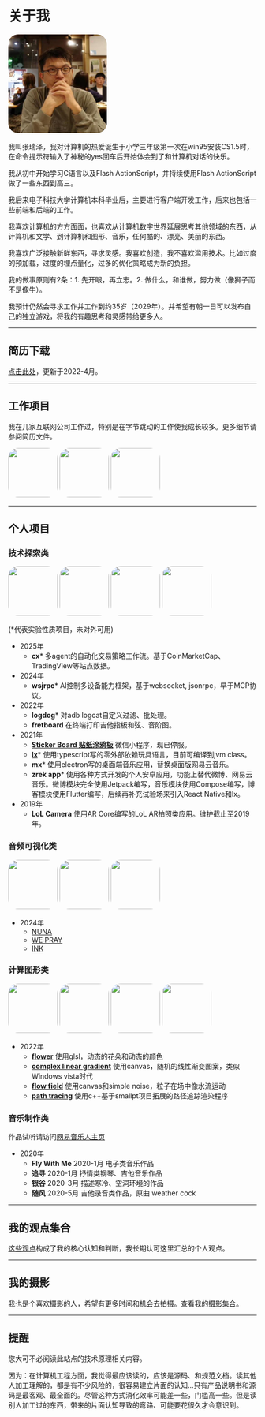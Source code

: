 # 关于我

<img src="pics/z.jpeg" width="200" style="border-radius:10%"/>

我叫张瑞泽，我对计算机的热爱诞生于小学三年级第一次在win95安装CS1.5时，在命令提示符输入了神秘的yes回车后开始体会到了和计算机对话的快乐。

我从初中开始学习C语言以及Flash ActionScript，并持续使用Flash ActionScript做了一些东西到高三。

我后来电子科技大学计算机本科毕业后，主要进行客户端开发工作，后来也包括一些前端和后端的工作。

我喜欢计算机的方方面面，也喜欢从计算机数字世界延展思考其他领域的东西，从计算机和文学、到计算机和图形、音乐，任何酷的、漂亮、美丽的东西。

我喜欢广泛接触新鲜东西，寻求灵感。我喜欢创造，我不喜欢滥用技术。比如过度的预加载，过度的埋点量化，过多的优化策略成为新的负担。

我的做事原则有2条：1. 先开眼，再立志。2. 做什么，和谁做，努力做（像狮子而不是像牛）。

我预计仍然会寻求工作并工作到约35岁（2029年）。并希望有朝一日可以发布自己的独立游戏，将我的有趣思考和灵感带给更多人。

----

## 简历下载

<a href="assets/简历-张瑞泽.pdf">点击此处</a>，更新于2022-4月。

----

## 工作项目

我在几家互联网公司工作过，特别是在字节跳动的工作使我成长较多。更多细节请参阅简历文件。

<div class="index-page-images">
<img src="https://zhangruize.github.io/docs/pics/bytedance.png" width="100" height="100" style="border-radius:20px; object-fit: cover;"/> 
<img src="https://zhangruize.github.io/docs/pics/zfb.svg" width="100" height="100" style="border-radius:20px; object-fit: contain;"/> 
<img src="https://zhangruize.github.io/docs/pics/life.png" width="100" height="100" style="border-radius:20px; object-fit: contain;"/> 
</div>

----

## 个人项目

### 技术探索类

<div class="index-page-images">
<img src="https://zhangruize.github.io/docs/pics/wsjrpc.png" width="100" height="100" style="border-radius:20px; object-fit: cover;"/>
<img src="https://zhangruize.github.io/docs/pics/sticker board2.jpg" width="100" height="100" style="border-radius:20px; object-fit: cover;"/>
<img src="https://zhangruize.github.io/docs/pics/frets.png" width="100" height="100" style="border-radius:20px; object-fit: cover;"/>
<img src="https://zhangruize.github.io/docs/pics/lx3.png" width="100" height="100" style="border-radius:20px; object-fit: cover;"/>
</div>

(*代表实验性质项目，未对外可用)

- 2025年
    - **cx*** 多agent的自动化交易策略工作流。基于CoinMarketCap、TradingView等站点数据。
- 2024年
    - **wsjrpc*** AI控制多设备能力框架，基于websocket, jsonrpc，早于MCP协议。
- 2022年
    - **logdog*** 对adb logcat自定义过滤、批处理。
    - **fretboard** 在终端打印吉他指板和弦、音阶图。
- 2021年
    - **[Sticker Board 贴纸涂鸦板](跨端技术/小程序/Sticker%20Board项目.md)** 微信小程序，现已停服。
    - **[lx](Lx/无外部依赖创造一个语言跑起来.md)*** 使用typescript写的零外部依赖玩具语言，目前可编译到jvm class。
    - **mx***  使用electron写的桌面端音乐应用，替换桌面版网易云音乐。
    - **zrek app*** 使用各种方式开发的个人安卓应用，功能上替代微博、网易云音乐。微博模块完全使用Jetpack编写，音乐模块使用Compose编写，博客模块使用Flutter编写，后续再补充试验场来引入React Native和lx。
- 2019年
    - **LoL Camera** 使用AR Core编写的LoL AR拍照类应用。维护截止至2019年。

### 音频可视化类
<div class="index-page-images">
<img src="https://zhangruize.github.io/docs/pics/v7.png" width="100" height="100" style="border-radius:20px; object-fit: cover;"/>
<img src="https://zhangruize.github.io/docs/pics/v1.png" width="100" height="100" style="border-radius:20px; object-fit: cover;"/>
<img src="https://zhangruize.github.io/docs/pics/v2.png" width="100px" height="100px" style="border-radius:20px; object-fit: cover;"/>
</div>

- 2024年    
    - [NUNA](assets/n1.mp4)
    - [WE PRAY](assets/c1.mp4)
    - [INK](assets/c2.mp4)

### 计算图形类
<div class="index-page-images">
<img src="https://zhangruize.github.io/docs/pics/flower.gif" width="100" height="100" style="border-radius:20px; object-fit: cover;"/> 
<img src="https://zhangruize.github.io/docs/pics/lineargradient1.png" width="100" height="100" style="border-radius:20px; object-fit: cover;"/> 
<img src="https://zhangruize.github.io/docs/pics/ffsn.gif" width="100" height="100" style="border-radius:20px; object-fit: cover;"/> 
<img src="https://zhangruize.github.io/docs/pics/Path tracing3.jpg" width="100" height="100" style="border-radius:20px; object-fit: cover;"/> 
</div>

- 2022年
    - **[flower](计算机图形/OpenGL%20shader%20language%20(flower).md)** 使用glsl，动态的花朵和动态的颜色
    - **[complex linear gradient](计算机图形/Linear%20gradient.md)** 使用canvas，随机的线性渐变图案，类似Windows vista时代
    - **[flow field](计算机图形/Perlin%20noise(Flow%20field).md)** 使用canvas和simple noise，粒子在场中像水流运动
    - **[path tracing](计算机图形/Path%20tracing%20路径追踪.md)** 使用c++基于smallpt项目拓展的路径追踪渲染程序

### 音乐制作类

作品试听请访问[网易音乐人主页](https://music.163.com/#/artist?id=12083526)

- 2020年
    - **Fly With Me** 2020-1月 电子类音乐作品
    - **追寻** 2020-1月 抒情类钢琴、吉他音乐作品
    - **银谷** 2020-3月 描述寒冷、空洞环境的作品
    - **随风** 2020-5月 吉他录音类作品，原曲 weather cock

----

## 我的观点集合

[这些观点](post.md)构成了我的核心认知和判断，我长期认可这里汇总的个人观点。

----

## 我的摄影

我也是个喜欢摄影的人，希望有更多时间和机会去拍摄。查看我的[摄影集合](photograph.md)。

----

## 提醒

您大可不必阅读此站点的技术原理相关内容。

因为：在计算机工程方面，我觉得最应该读的，应该是源码、和规范文档。读其他人加工理解的，都是有不少风险的，很容易建立片面的认知...只有产品说明书和源码是最客观、最全面的。尽管这种方式消化效率可能差一些，门槛高一些。但是读别人加工过的东西，带来的片面认知导致的弯路、可能要花很久才会意识到。
